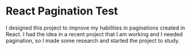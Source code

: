 <h1>React Pagination Test</h1>

<p> I designed this project to improve my habilities in paginations created in React. I had the idea in a recent project that I am working and I needed pagination, so I made some research and started the project to study. </p>

